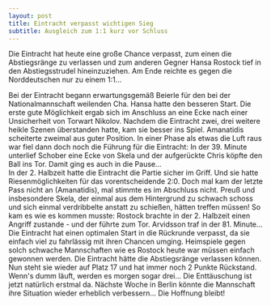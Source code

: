 ```yaml
---
layout: post
title: Eintracht verpasst wichtigen Sieg
subtitle: Ausgleich zum 1:1 kurz vor Schluss
---
```


Die Eintracht hat heute eine große Chance verpasst, zum einen die Abstiegsränge zu verlassen und zum anderen Gegner Hansa Rostock tief in den Abstiegsstrudel hineinzuziehen. Am Ende reichte es gegen die Norddeutschen nur zu einem 1:1...

Bei der Eintracht begann erwartungsgemäß Beierle für den bei der Nationalmannschaft weilenden Cha. Hansa hatte den besseren Start. Die erste gute Möglichkeit ergab sich im Anschluss an eine Ecke nach einer Unsicherheit von Torwart Nikolov. Nachdem die Eintracht zwei, drei weitere heikle Szenen überstanden hatte, kam sie besser ins Spiel. Amanatidis scheiterte zweimal aus guter Position. In einer Phase als etwas die Luft raus war fiel dann doch noch die Führung für die Eintracht: In der 39. Minute unterlief Schober eine Ecke von Skela und der aufgerückte Chris köpfte den Ball ins Tor. Damit ging es auch in die Pause...  
In der 2. Halbzeit hatte die Eintracht die Partie sicher im Griff. Und sie hatte Riesenmöglichkeiten für das vorentscheidende 2:0. Doch mal kam der letzte Pass nicht an (Amanatidis), mal stimmte es im Abschluss nicht. Preuß und insbesondere Skela, der einmal aus dem Hintergrund zu schwach schoss und sich einmal verdribbelte anstatt zu schießen, hätten treffen müssen! So kam es wie es kommen musste: Rostock brachte in der 2. Halbzeit einen Angriff zustande - und der führte zum Tor. Arvidsson traf in der 81. Minute...  
Die Eintracht hat einen optimalen Start in die Rückrunde verpasst, da sie einfach viel zu fahrlässig mit ihren Chancen umging. Heimspiele gegen solch schwache Mannschaften wie es Rostock heute war müssen einfach gewonnen werden. Die Eintracht hätte die Abstiegsränge verlassen können. Nun steht sie wieder auf Platz 17 und hat immer noch 2 Punkte Rückstand. Wenn's dumm läuft, werden es morgen sogar drei... Die Enttäuschung ist jetzt natürlich erstmal da. Nächste Woche in Berlin könnte die Mannschaft ihre Situation wieder erheblich verbessern... Die Hoffnung bleibt!
